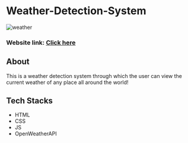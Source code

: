 # Weather-Detection-System
![weather](https://github.com/srishti666/Weather-Detection-System/assets/85846340/942794bf-d0a5-48fa-9aa8-f5e518884e6f)

### Website link: [Click here](https://weather-app-srishti.netlify.app/)

## About
This is a weather detection system through which the user can view the current weather of any place all around the world!

## Tech Stacks
- HTML
- CSS
- JS
- OpenWeatherAPI

